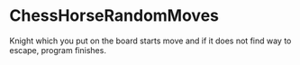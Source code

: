 # ChessHorseRandomMoves


Knight which you put on the board starts move and if it does not find way to escape, program finishes.
